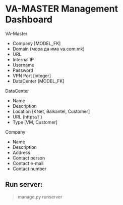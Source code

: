 # VA-MASTER Management Dashboard

VA-Master
* Company [MODEL_FK]
* Domain (мора да има va.com.mk)
* URL
* Internal IP
* Username
* Password
* VPN Port [integer]
* DataCenter [MODEL_FK]

DataCenter
* Name
* Description
* Location [KNet, Balkantel, Customer]
* URL (https:// )
* Type [VM, Customer]

Company
* Name
* Description
* Address
* Contact person
* Contact e-mail
* Contact number

## Run server: 
  > manage.py runserver
